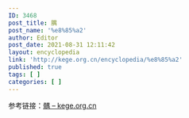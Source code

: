 ```yaml
---
ID: 3468
post_title: 腢
post_name: '%e8%85%a2'
author: Editor
post_date: 2021-08-31 12:11:42
layout: encyclopedia
link: 'http://kege.org.cn/encyclopedia/%e8%85%a2'
published: true
tags: [ ]
categories: [ ]
---
```

参考链接：<a href="http://kege.org.cn/encyclopedia/%e9%ab%83">髃 – kege.org.cn</a>